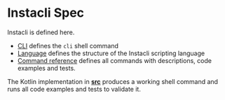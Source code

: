 # Instacli Spec

Instacli is defined here.

* [CLI](cli/README.md) defines the `cli` shell command
* [Language](language/README.md) defines the structure of the Instacli scripting language
* [Command reference](commands/README.md) defines all commands with descriptions, code examples and tests.

The Kotlin implementation in **[src](/src)** produces a working shell command and runs all code examples and tests to
validate it.